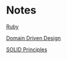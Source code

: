 # Notes

[Ruby](./ruby.md)

[Domain Driven Design](./domain_driven_design.md)  

[SOLID Principles](./solid.md)
